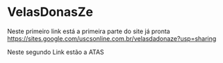 # VelasDonasZe

Neste primeiro link está a primeira parte do site já pronta
https://sites.google.com/uscsonline.com.br/velasdadonaze?usp=sharing

Neste segundo Link estão a ATAS
